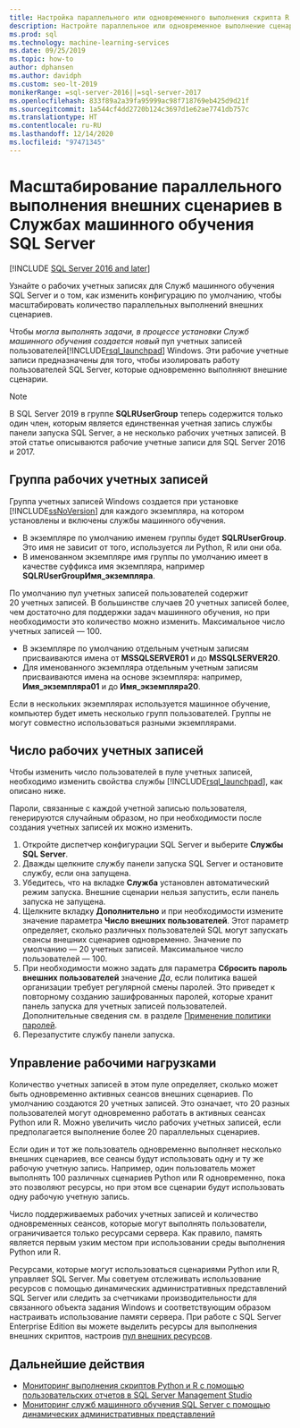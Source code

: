 ```yaml
---
title: Настройка параллельного или одновременного выполнения скрипта R и Python
description: Настройте параллельное или одновременное выполнение сценариев R и Python в пуле учетных записей пользователей для масштабирования Служб машинного обучения SQL Server.
ms.prod: sql
ms.technology: machine-learning-services
ms.date: 09/25/2019
ms.topic: how-to
author: dphansen
ms.author: davidph
ms.custom: seo-lt-2019
monikerRange: =sql-server-2016||=sql-server-2017
ms.openlocfilehash: 833f89a2a39fa95999ac98f718769eb425d9d21f
ms.sourcegitcommit: 1a544cf4dd2720b124c3697d1e62ae7741db757c
ms.translationtype: HT
ms.contentlocale: ru-RU
ms.lasthandoff: 12/14/2020
ms.locfileid: "97471345"
---
```

# <a name="scale-concurrent-execution-of-external-scripts-in-sql-server-machine-learning-services"></a>Масштабирование параллельного выполнения внешних сценариев в Службах машинного обучения SQL Server
[!INCLUDE [SQL Server 2016 and later](../../includes/applies-to-version/sqlserver2016.md)]

Узнайте о рабочих учетных записях для Служб машинного обучения SQL Server и о том, как изменить конфигурацию по умолчанию, чтобы масштабировать количество параллельных выполнений внешних сценариев.

Чтобы *могла выполнять задачи, в процессе установки Служб машинного обучения создается новый* пул учетных записей пользователей[!INCLUDE[rsql_launchpad](../../includes/rsql-launchpad-md.md)] Windows. Эти рабочие учетные записи предназначены для того, чтобы изолировать работу пользователей SQL Server, которые одновременно выполняют внешние сценарии.

> [!Note]
> В SQL Server 2019 в группе **SQLRUserGroup** теперь содержится только один член, которым является единственная учетная запись службы панели запуска SQL Server, а не несколько рабочих учетных записей. В этой статье описываются рабочие учетные записи для SQL Server 2016 и 2017.

## <a name="worker-account-group"></a>Группа рабочих учетных записей

Группа учетных записей Windows создается при установке [!INCLUDE[ssNoVersion](../../includes/ssnoversion-md.md)] для каждого экземпляра, на котором установлены и включены службы машинного обучения.

- В экземпляре по умолчанию именем группы будет **SQLRUserGroup**. Это имя не зависит от того, используется ли Python, R или они оба.
- В именованном экземпляре имя группы по умолчанию имеет в качестве суффикса имя экземпляра, например **SQLRUserGroupИмя_экземпляра**.

По умолчанию пул учетных записей пользователей содержит 20 учетных записей. В большинстве случаев 20 учетных записей более, чем достаточно для поддержки задач машинного обучения, но при необходимости это количество можно изменить. Максимальное число учетных записей — 100.

- В экземпляре по умолчанию отдельным учетным записям присваиваются имена от **MSSQLSERVER01** и до **MSSQLSERVER20**.
- Для именованного экземпляра отдельным учетным записям присваиваются имена на основе экземпляра: например, **Имя_экземпляра01** и до **Имя_экземпляра20**.

Если в нескольких экземплярах используется машинное обучение, компьютер будет иметь несколько групп пользователей. Группы не могут совместно использоваться разными экземплярами.

<a name = "HowToChangeGroup"> </a>

## <a name="number-of-worker-accounts"></a>Число рабочих учетных записей

Чтобы изменить число пользователей в пуле учетных записей, необходимо изменить свойства службы [!INCLUDE[rsql_launchpad](../../includes/rsql-launchpad-md.md)], как описано ниже.

Пароли, связанные с каждой учетной записью пользователя, генерируются случайным образом, но при необходимости после создания учетных записей их можно изменить.

1. Откройте диспетчер конфигурации SQL Server и выберите **Службы SQL Server**.
2. Дважды щелкните службу панели запуска SQL Server и остановите службу, если она запущена.
3.  Убедитесь, что на вкладке **Служба** установлен автоматический режим запуска. Внешние сценарии нельзя запустить, если панель запуска не запущена.
4.  Щелкните вкладку **Дополнительно** и при необходимости измените значение параметра **Число внешних пользователей**. Этот параметр определяет, сколько различных пользователей SQL могут запускать сеансы внешних сценариев одновременно. Значение по умолчанию — 20 учетных записей. Максимальное число пользователей — 100.
5. При необходимости можно задать для параметра **Сбросить пароль внешних пользователей** значение _Да_, если политика вашей организации требует регулярной смены паролей. Это приведет к повторному созданию зашифрованных паролей, которые хранит панель запуска для учетных записей пользователей. Дополнительные сведения см. в разделе [Применение политики паролей](../security/sql-server-launchpad-service-account.md#bkmk_EnforcePolicy).
6.  Перезапустите службу панели запуска.

## <a name="managing-workloads"></a>Управление рабочими нагрузками

Количество учетных записей в этом пуле определяет, сколько может быть одновременно активных сеансов внешних сценариев.  По умолчанию создаются 20 учетных записей. Это означает, что 20 разных пользователей могут одновременно работать в активных сеансах Python или R. Можно увеличить число рабочих учетных записей, если предполагается выполнение более 20 параллельных сценариев.

Если один и тот же пользователь одновременно выполняет несколько внешних сценариев, все сеансы будут использовать одну и ту же рабочую учетную запись. Например, один пользователь может выполнять 100 различных сценариев Python или R одновременно, пока это позволяют ресурсы, но при этом все сценарии будут использовать одну рабочую учетную запись.

Число поддерживаемых рабочих учетных записей и количество одновременных сеансов, которые могут выполнять пользователи, ограничивается только ресурсами сервера. Как правило, память является первым узким местом при использовании среды выполнения Python или R.

Ресурсами, которые могут использоваться сценариями Python или R, управляет SQL Server. Мы советуем отслеживать использование ресурсов с помощью динамических административных представлений SQL Server или следить за счетчиками производительности для связанного объекта задания Windows и соответствующим образом настраивать использование памяти сервера. При работе с SQL Server Enterprise Edition вы можете выделить ресурсы для выполнения внешних скриптов, настроив [пул внешних ресурсов](create-external-resource-pool.md).

## <a name="next-steps"></a>Дальнейшие действия

- [Мониторинг выполнения скриптов Python и R с помощью пользовательских отчетов в SQL Server Management Studio](../../machine-learning/administration/monitor-sql-server-machine-learning-services-using-custom-reports-management-studio.md)
- [Мониторинг служб машинного обучения SQL Server с помощью динамических административных представлений](../../machine-learning/administration/monitor-sql-server-machine-learning-services-using-dynamic-management-views.md)